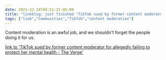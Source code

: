 ```yaml
---
date: 2021-12-24T08:51:21-05:00
title: "linkblog: just finished 'TikTok sued by former content moderator for allegedly failing to protect her mental health - The Verge'"
tags: ["link","Communities","TikTok","content moderation"]
---
```

Content moderation is an awful job, and we shouldn't forget the people doing it for us.
 
[link to 'TikTok sued by former content moderator for allegedly failing to protect her mental health - The Verge'](https://www.theverge.com/2021/12/24/22852817/tiktok-content-moderation-lawsuit-candie-frazier)
